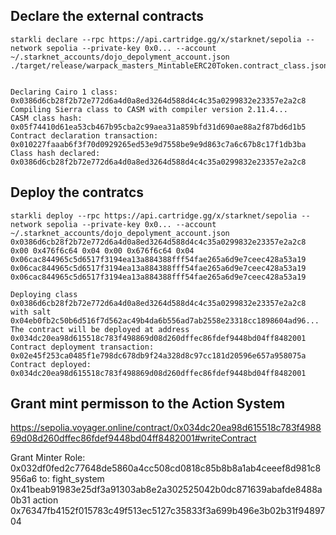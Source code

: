 ## Declare the external contracts

```
starkli declare --rpc https://api.cartridge.gg/x/starknet/sepolia --network sepolia --private-key 0x0... --account ~/.starknet_accounts/dojo_depolyment_account.json ./target/release/warpack_masters_MintableERC20Token.contract_class.json


Declaring Cairo 1 class: 0x0386d6cb28f2b72e772d6a4d0a8ed3264d588d4c4c35a0299832e23357e2a2c8
Compiling Sierra class to CASM with compiler version 2.11.4...
CASM class hash: 0x05f74410d61ea53cb467b95cba2c99aea31a859bfd31d690ae88a2f87bd6d1b5
Contract declaration transaction: 0x010227faaab6f3f70d0929265ed53e9d7558be9e9d863c7a6c67b8c17f1db3ba
Class hash declared:
0x0386d6cb28f2b72e772d6a4d0a8ed3264d588d4c4c35a0299832e23357e2a2c8
```

## Deploy the contratcs

```
starkli deploy --rpc https://api.cartridge.gg/x/starknet/sepolia --network sepolia --private-key 0x0... --account ~/.starknet_accounts/dojo_depolyment_account.json 0x0386d6cb28f2b72e772d6a4d0a8ed3264d588d4c4c35a0299832e23357e2a2c8 0x00 0x476f6c64 0x04 0x00 0x676f6c64 0x04 0x06cac844965c5d6517f3194ea13a884388fff54fae265a6d9e7ceec428a53a19 0x06cac844965c5d6517f3194ea13a884388fff54fae265a6d9e7ceec428a53a19 0x06cac844965c5d6517f3194ea13a884388fff54fae265a6d9e7ceec428a53a19

Deploying class 0x0386d6cb28f2b72e772d6a4d0a8ed3264d588d4c4c35a0299832e23357e2a2c8 with salt 0x04eb0fb2c50b6d516f7d562ac49b4da6b556ad7ab2558e23318cc1898604ad96...
The contract will be deployed at address 0x034dc20ea98d615518c783f498869d08d260dffec86fdef9448bd04ff8482001
Contract deployment transaction: 0x02e45f253ca0485f1e798dc678db9f24a328d8c97cc181d20596e657a958075a
Contract deployed:
0x034dc20ea98d615518c783f498869d08d260dffec86fdef9448bd04ff8482001
```

## Grant mint permisson to the Action System

https://sepolia.voyager.online/contract/0x034dc20ea98d615518c783f498869d08d260dffec86fdef9448bd04ff8482001#writeContract

Grant Minter Role: 0x032df0fed2c77648de5860a4cc508cd0818c85b8b8a1ab4ceeef8d981c8956a6
to:
fight_system 0x41beab91983e25df3a91303ab8e2a302525042b0dc871639abafde8488a0b31
action 0x76347fb4152f015783c49f513ec5127c35833f3a699b496e3b02b31f9489704